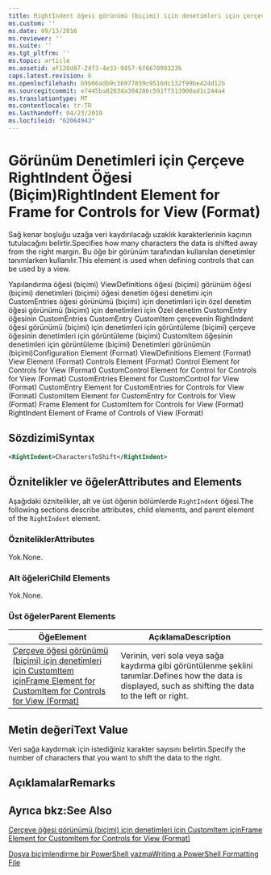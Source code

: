 ```yaml
---
title: RightIndent öğesi görünümü (biçimi) için denetimleri için çerçeve için | Microsoft Docs
ms.custom: ''
ms.date: 09/13/2016
ms.reviewer: ''
ms.suite: ''
ms.tgt_pltfrm: ''
ms.topic: article
ms.assetid: af128d87-24f3-4e33-9457-6f8678993236
caps.latest.revision: 6
ms.openlocfilehash: b9b66adb9c36977859c9516dc132f99be424d12b
ms.sourcegitcommit: e7445ba8203da304286c591ff513900ad1c244a4
ms.translationtype: MT
ms.contentlocale: tr-TR
ms.lasthandoff: 04/23/2019
ms.locfileid: "62064943"
---
```

# <a name="rightindent-element-for-frame-for-controls-for-view-format"></a><span data-ttu-id="2c852-102">Görünüm Denetimleri için Çerçeve RightIndent Öğesi (Biçim)</span><span class="sxs-lookup"><span data-stu-id="2c852-102">RightIndent Element for Frame for Controls for View (Format)</span></span>

<span data-ttu-id="2c852-103">Sağ kenar boşluğu uzağa veri kaydırılacağı uzaklık karakterlerinin kaçının tutulacağını belirtir.</span><span class="sxs-lookup"><span data-stu-id="2c852-103">Specifies how many characters the data is shifted away from the right margin.</span></span> <span data-ttu-id="2c852-104">Bu öğe bir görünüm tarafından kullanılan denetimler tanımlarken kullanılır.</span><span class="sxs-lookup"><span data-stu-id="2c852-104">This element is used when defining controls that can be used by a view.</span></span>

<span data-ttu-id="2c852-105">Yapılandırma öğesi (biçimi) ViewDefinitions öğesi (biçimi) görünüm öğesi (biçimi) denetimleri (biçimi) öğesi denetim öğesi denetimi için CustomEntries öğesi görünümü (biçimi) için denetimleri için özel denetim öğesi görünümü (biçimi) için denetimleri için Özel denetim CustomEntry öğesinin CustomEntries CustomEntry CustomItem çerçevenin RightIndent öğesi görünümü (biçimi) için denetimleri için görüntüleme (biçimi) çerçeve öğesinin denetimleri için görüntüleme (biçimi) CustomItem öğesinin denetimleri için görüntüleme (biçimi) Denetimleri görünümün (biçimi)</span><span class="sxs-lookup"><span data-stu-id="2c852-105">Configuration Element (Format) ViewDefinitions Element (Format) View Element (Format) Controls Element (Format) Control Element for Controls for View (Format) CustomControl Element for Control for Controls for View (Format) CustomEntries Element for CustomControl for View (Format) CustomEntry Element for CustomEntries for Controls for View (Format) CustomItem Element for CustomEntry for Controls for View (Format) Frame Element for CustomItem for Controls for View (Format) RightIndent Element of Frame of Controls of View (Format)</span></span>

## <a name="syntax"></a><span data-ttu-id="2c852-106">Sözdizimi</span><span class="sxs-lookup"><span data-stu-id="2c852-106">Syntax</span></span>

```xml
<RightIndent>CharactersToShift</RightIndent>
```

## <a name="attributes-and-elements"></a><span data-ttu-id="2c852-107">Öznitelikler ve öğeler</span><span class="sxs-lookup"><span data-stu-id="2c852-107">Attributes and Elements</span></span>

<span data-ttu-id="2c852-108">Aşağıdaki öznitelikler, alt ve üst öğenin bölümlerde `RightIndent` öğesi.</span><span class="sxs-lookup"><span data-stu-id="2c852-108">The following sections describe attributes, child elements, and parent element of the `RightIndent` element.</span></span>

### <a name="attributes"></a><span data-ttu-id="2c852-109">Öznitelikler</span><span class="sxs-lookup"><span data-stu-id="2c852-109">Attributes</span></span>

<span data-ttu-id="2c852-110">Yok.</span><span class="sxs-lookup"><span data-stu-id="2c852-110">None.</span></span>

### <a name="child-elements"></a><span data-ttu-id="2c852-111">Alt öğeleri</span><span class="sxs-lookup"><span data-stu-id="2c852-111">Child Elements</span></span>

<span data-ttu-id="2c852-112">Yok.</span><span class="sxs-lookup"><span data-stu-id="2c852-112">None.</span></span>

### <a name="parent-elements"></a><span data-ttu-id="2c852-113">Üst öğeler</span><span class="sxs-lookup"><span data-stu-id="2c852-113">Parent Elements</span></span>

|<span data-ttu-id="2c852-114">Öğe</span><span class="sxs-lookup"><span data-stu-id="2c852-114">Element</span></span>|<span data-ttu-id="2c852-115">Açıklama</span><span class="sxs-lookup"><span data-stu-id="2c852-115">Description</span></span>|
|-------------|-----------------|
|[<span data-ttu-id="2c852-116">Çerçeve öğesi görünümü (biçimi) için denetimleri için CustomItem için</span><span class="sxs-lookup"><span data-stu-id="2c852-116">Frame Element for CustomItem for Controls for View (Format)</span></span>](./frame-element-for-customitem-for-controls-for-view-format.md)|<span data-ttu-id="2c852-117">Verinin, veri sola veya sağa kaydırma gibi görüntülenme şeklini tanımlar.</span><span class="sxs-lookup"><span data-stu-id="2c852-117">Defines how the data is displayed, such as shifting the data to the left or right.</span></span>|

## <a name="text-value"></a><span data-ttu-id="2c852-118">Metin değeri</span><span class="sxs-lookup"><span data-stu-id="2c852-118">Text Value</span></span>

<span data-ttu-id="2c852-119">Veri sağa kaydırmak için istediğiniz karakter sayısını belirtin.</span><span class="sxs-lookup"><span data-stu-id="2c852-119">Specify the number of characters that you want to shift the data to the right.</span></span>

## <a name="remarks"></a><span data-ttu-id="2c852-120">Açıklamalar</span><span class="sxs-lookup"><span data-stu-id="2c852-120">Remarks</span></span>

## <a name="see-also"></a><span data-ttu-id="2c852-121">Ayrıca bkz:</span><span class="sxs-lookup"><span data-stu-id="2c852-121">See Also</span></span>

[<span data-ttu-id="2c852-122">Çerçeve öğesi görünümü (biçimi) için denetimleri için CustomItem için</span><span class="sxs-lookup"><span data-stu-id="2c852-122">Frame Element for CustomItem for Controls for View (Format)</span></span>](./frame-element-for-customitem-for-controls-for-view-format.md)

[<span data-ttu-id="2c852-123">Dosya biçimlendirme bir PowerShell yazma</span><span class="sxs-lookup"><span data-stu-id="2c852-123">Writing a PowerShell Formatting File</span></span>](./writing-a-powershell-formatting-file.md)
